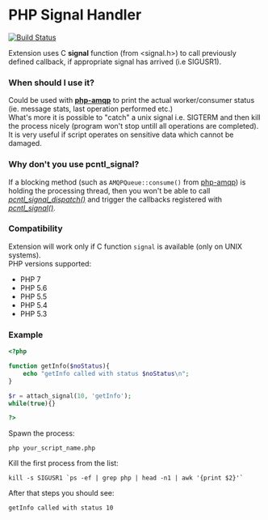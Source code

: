 PHP Signal Handler
====================
[![Build Status](https://travis-ci.org/rstgroup/php-signal-handler.png?branch=master)](https://travis-ci.org/rstgroup/php-signal-handler)

Extension uses C <b>signal</b> function (from <signal.h>) to call previously defined callback, if appropriate signal has arrived (i.e SIGUSR1).

### When should I use it?

Could be used with <b>[php-amqp](https://github.com/pdezwart/php-amqp)</b> to print the actual worker/consumer status (ie. message stats, last operation performed etc.) <br />
What's more it is possible to "catch" a unix signal i.e. SIGTERM and then kill the process nicely (program won't stop untill all operations are completed). It is very useful if script operates on sensitive data which cannot be damaged.

### Why don't you use pcntl_signal?
If a blocking method (such as ```AMQPQueue::consume()``` from [php-amqp](https://github.com/pdezwart/php-amqp)) is holding the processing thread,  then you won't be able to call <i>[pcntl_signal_dispatch()](http://php.net/manual/en/function.pcntl-signal-dispatch.php)</i> and trigger the callbacks registered with <i>[pcntl_signal()](http://php.net/manual/en/function.pcntl-signal.php)</i>.

### Compatibility
Extension will work only if C function ```signal``` is available (only on UNIX systems).<br/>
PHP versions supported: <br/>
* PHP 7
* PHP 5.6
* PHP 5.5
* PHP 5.4
* PHP 5.3

### Example
```php
<?php

function getInfo($noStatus){
	echo "getInfo called with status $noStatus\n";
}

$r = attach_signal(10, 'getInfo');
while(true){}

?>
```

Spawn the process:
```
php your_script_name.php
```

Kill the first process from the list:
```
kill -s SIGUSR1 `ps -ef | grep php | head -n1 | awk '{print $2}'`
```

After that steps you should see:
```
getInfo called with status 10
```

